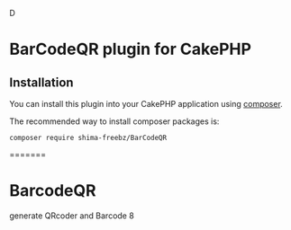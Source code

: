 D
# BarCodeQR plugin for CakePHP

## Installation

You can install this plugin into your CakePHP application using [composer](http://getcomposer.org).

The recommended way to install composer packages is:

```
composer require shima-freebz/BarCodeQR
```
=======
# BarcodeQR
generate QRcoder and Barcode 
8
